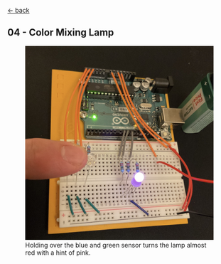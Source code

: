 [<- back](../)

## 04 - Color Mixing Lamp

<figure>
    <img src="./demo.jpeg" width=600 alt="demo" title="Demo">
    <figcaption>Holding over the blue and green sensor turns the lamp almost red with a hint of pink.</figcaption>
</figure>
